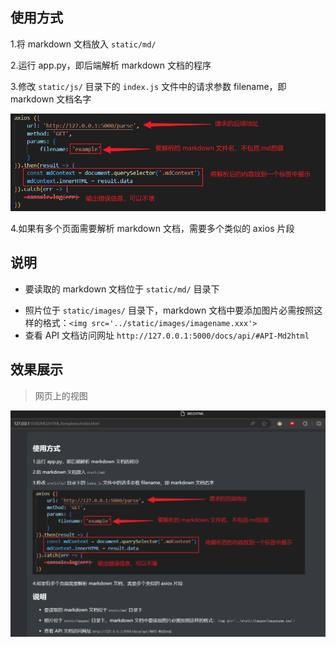 ## 使用方式

1.将 markdown 文档放入 `static/md/` 

2.运行 app.py，即后端解析 markdown 文档的程序

3.修改 `static/js/` 目录下的 `index.js` 文件中的请求参数 filename，即 markdown 文档名字

<img src="./static/images/axios.png">

4.如果有多个页面需要解析 markdown 文档，需要多个类似的 axios 片段

 

## 说明

* 要读取的 markdown 文档位于 `static/md/` 目录下

- 照片位于 `static/images/` 目录下，markdown 文档中要添加图片必需按照这样的格式：`<img src='../static/images/imagename.xxx'>`
- 查看 API 文档访问网址 `http://127.0.0.1:5000/docs/api/#API-Md2html`



## 效果展示

> 网页上的视图

<img src="./static/images/html_view.png">